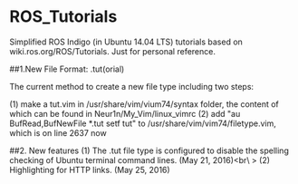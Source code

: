 # ROS_Tutorials
Simplified ROS Indigo (in Ubuntu 14.04 LTS) tutorials based on wiki.ros.org/ROS/Tutorials. 
Just for personal reference.

##1.New File Format: .tut(orial)

The current method to create a new file type including two steps:

(1) make a tut.vim in /usr/share/vim/vium74/syntax folder, the content of which can be found in Neur1n/My_Vim/linux_vimrc
(2) add "au BufRead,BufNewFile *.tut setf tut" to /usr/share/vim/vim74/filetype.vim, which is on line 2637 now

##2. New features
(1) The .tut file type is configured to disable the spelling checking of Ubuntu terminal command lines. (May 21, 2016)<br\ >
(2) Highlighting for HTTP links. (May 25, 2016)
